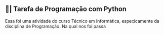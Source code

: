 ## 📄| Tarefa de Programação com Python
 
   Essa foi uma atividade do curso Técnico em Informática, especicamente da disciplina de Programação. Na qual nos foi passa
